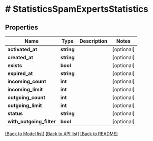 # # StatisticsSpamExpertsStatistics

## Properties

Name | Type | Description | Notes
------------ | ------------- | ------------- | -------------
**activated_at** | **string** |  | [optional]
**created_at** | **string** |  | [optional]
**exists** | **bool** |  | [optional]
**expired_at** | **string** |  | [optional]
**incoming_count** | **int** |  | [optional]
**incoming_limit** | **int** |  | [optional]
**outgoing_count** | **int** |  | [optional]
**outgoing_limit** | **int** |  | [optional]
**status** | **string** |  | [optional]
**with_outgoing_filter** | **bool** |  | [optional]

[[Back to Model list]](../../README.md#models) [[Back to API list]](../../README.md#endpoints) [[Back to README]](../../README.md)

